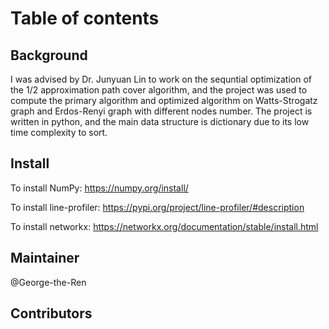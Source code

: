# Table of contents
## Background
I was advised by Dr. Junyuan Lin to work on the sequntial optimization of the 1/2 approximation path cover algorithm, and the project was used to compute the primary algorithm and optimized algorithm on Watts-Strogatz graph and Erdos-Renyi graph with different nodes number. The project is written in python, and the main data structure is dictionary due to its low time complexity to sort.
## Install
To install NumPy: https://numpy.org/install/

To install line-profiler: https://pypi.org/project/line-profiler/#description

To install networkx: https://networkx.org/documentation/stable/install.html
## Maintainer
@George-the-Ren
## Contributors
